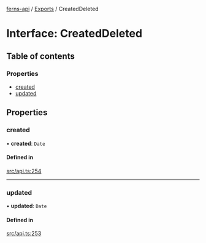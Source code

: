 [ferns-api](../README.md) / [Exports](../modules.md) / CreatedDeleted

# Interface: CreatedDeleted

## Table of contents

### Properties

- [created](CreatedDeleted.md#created)
- [updated](CreatedDeleted.md#updated)

## Properties

### created

• **created**: `Date`

#### Defined in

[src/api.ts:254](https://github.com/FlourishHealth/ferns-api/blob/5067458/src/api.ts#L254)

___

### updated

• **updated**: `Date`

#### Defined in

[src/api.ts:253](https://github.com/FlourishHealth/ferns-api/blob/5067458/src/api.ts#L253)
